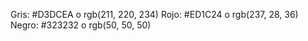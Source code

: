 Gris: #D3DCEA o rgb(211, 220, 234)
Rojo: #ED1C24 o rgb(237, 28, 36)
Negro: #323232 o rgb(50, 50, 50)
